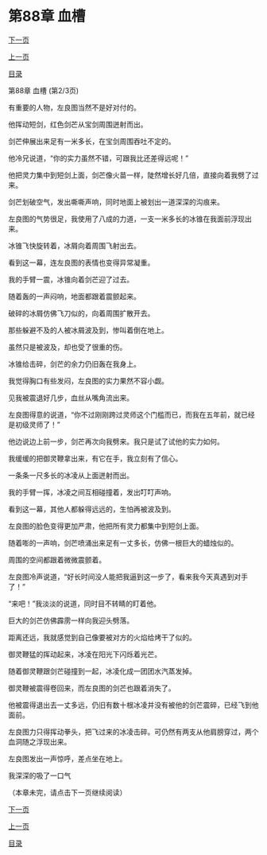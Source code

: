 <h1>第88章  血槽</h1>
            <div><p><a href="./0263_%E7%AC%AC88%E7%AB%A0_%E8%A1%80%E6%A7%BD.md">下一页</a></p><p><a href="./0261_%E7%AC%AC88%E7%AB%A0_%E8%A1%80%E6%A7%BD.md">上一页</a></p><p><a href="../">目录</a></p></div>
            <div><p>第88章  血槽 (第2/3页)</p><p>有重要的人物，左良图当然不是好对付的。</p><p>他挥动短剑，红色剑芒从宝剑周围迸射而出。</p><p>剑芒伸展出来足有一米多长，在宝剑周围吞吐不定的。</p><p>他冷兄说道，“你的实力虽然不错，可跟我比还差得远呢！”</p><p>他把灵力集中到短剑上面，剑芒像火苗一样，陡然增长好几倍，直接向着我劈了过来。</p><p>剑芒划破空气，发出嘶嘶声响，同时地面上被划出一道深深的沟痕来。</p><p>左良图的气势很足，我使用了八成的力道，一支一米多长的冰锥在我面前浮现出来。</p><p>冰锥飞快旋转着，冰屑向着周围飞射出去。</p><p>看到这一幕，连左良图的表情也变得异常凝重。</p><p>我的手臂一震，冰锥向着剑芒迎了过去。</p><p>随着轰的一声闷响，地面都跟着震颤起来。</p><p>破碎的冰屑仿佛飞刀似的，向着周围扩散开去。</p><p>那些躲避不及的人被冰屑波及到，惨叫着倒在地上。</p><p>虽然只是被波及，却也受了很重的伤。</p><p>冰锥给击碎，剑芒的余力仍旧轰在我身上。</p><p>我觉得胸口有些发闷，左良图的实力果然不容小觑。</p><p>见我被震退好几步，血丝从嘴角流出来。</p><p>左良图得意的说道，“你不过刚刚跨过灵师这个门槛而已，而我在五年前，就已经是初级灵师了！”</p><p>他边说边上前一步，剑芒再次向我劈来。我只是试了试他的实力如何。</p><p>我缓缓的把御灵鞭拿出来，有它在手，我立刻有了信心。</p><p>一条条一尺多长的冰凌从上面迸射而出。</p><p>我的手臂一挥，冰凌之间互相碰撞着，发出叮叮声响。</p><p>看到这一幕，其他人都躲得远远的，生怕再被波及到。</p><p>左良图的脸色变得更加严肃，他把所有灵力都集中到短剑上面。</p><p>随着嘭的一声响，剑芒喷涌出来足有一丈多长，仿佛一根巨大的蜡烛似的。</p><p>周围的空间都跟着微微震颤着。</p><p>左良图冷声说道，“好长时间没人能把我逼到这一步了，看来我今天真遇到对手了！”</p><p>“来吧！”我淡淡的说道，同时目不转睛的盯着他。</p><p>巨大的剑芒仿佛霹雳一样向我迎头劈落。</p><p>距离还远，我就感觉到自己像要被对方的火焰给烤干了似的。</p><p>御灵鞭猛的挥动起来，冰凌在阳光下闪烁着光芒。</p><p>随着御灵鞭跟剑芒碰撞到一起，冰凌化成一团团水汽蒸发掉。</p><p>御灵鞭被震得卷回来，而左良图的剑芒也跟着消失了。</p><p>他被震得退出去一丈多远，仍旧有数十根冰凌并没有被他的剑芒震碎，已经飞到他面前。</p><p>左良图力只得挥动拳头，把飞过来的冰凌击碎。可仍然有两支从他肩膀穿过，两个血洞随之浮现出来。</p><p>左良图发出一声惊呼，差点坐在地上。</p><p>我深深的吸了一口气</p><p>（本章未完，请点击下一页继续阅读）</p></div>
            <div><p><a href="./0263_%E7%AC%AC88%E7%AB%A0_%E8%A1%80%E6%A7%BD.md">下一页</a></p><p><a href="./0261_%E7%AC%AC88%E7%AB%A0_%E8%A1%80%E6%A7%BD.md">上一页</a></p><p><a href="../">目录</a></p></div>